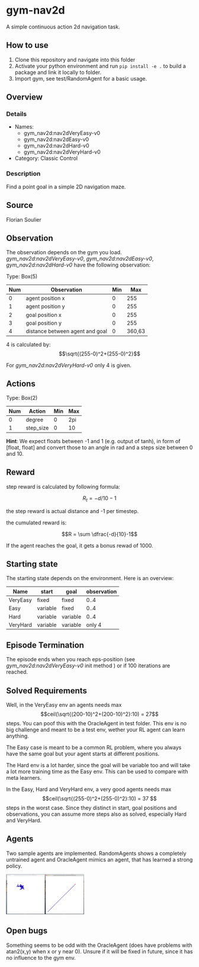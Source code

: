 # gym-nav2d
A simple continuous action 2d navigation task.

## How to use

1. Clone this repository and navigate into this folder
2. Activate your python environment and run `pip install -e .` to build a package and link it locally to folder.
3. Import gym, see test/RandomAgent for a basic usage.

## Overview
### Details
* Names: 
    * gym_nav2d:nav2dVeryEasy-v0
    * gym_nav2d:nav2dEasy-v0
    * gym_nav2d:nav2dHard-v0
    * gym_nav2d:nav2dVeryHard-v0
* Category: Classic Control

### Description
Find a point goal in a simple 2D navigation maze.

## Source
Florian Soulier

## Observation
The observation depends on the gym you load. _gym_nav2d:nav2dVeryEasy-v0_, _gym_nav2d:nav2dEasy-v0_, _gym_nav2d:nav2dHard-v0_ have the following observation:

Type: Box(5)

| Num  | Observation                     | Min  | Max    |
| ---- | ------------------------------- | ---- | ------ |
| 0    | agent position x                | 0    | 255    |
| 1    | agent position y                | 0    | 255    |
| 2    | goal position x                 | 0    | 255    |
| 3    | goal position y                 | 0    | 255    |
| 4    | distance between agent and goal | 0    | 360,63 |

4 is calculated by: $$\sqrt{(255-0)^2+(255-0)^2}$$

For _gym_nav2d:nav2dVeryHard-v0_ only 4 is given. 

## Actions

Type: Box(2)

| Num  | Action    | Min  | Max  |
| ---- | --------- | ---- | ---- |
| 0    | degree    | 0    | 2pi  |
| 1    | step_size | 0    | 10   |

**Hint**: We expect floats between -1 and 1 (e.g. output of tanh), in form of [float, float] and convert those to an angle in rad and a steps size between 0 and 10.

## Reward

step reward is calculated by following formula:

$$R_t = - d/10 - 1$$

the step reward is actual distance and -1 per timestep.

the cumulated reward is:

$$R = \sum \dfrac{-d}{10}-1$$

If the agent reaches the goal, it gets a bonus rewad of 1000. 

## Starting state

The starting state depends on the environment. Here is an overview:

| Name     | start    | goal     | observation |
| -------- | -------- | -------- | ----------- |
| VeryEasy | fixed    | fixed    | 0..4        |
| Easy     | variable | fixed    | 0..4        |
| Hard     | variable | variable | 0..4        |
| VeryHard | variable | variable | only 4      |

## Episode Termination

The episode ends when you  reach eps-position (see *gym_nav2d:nav2dVeryEasy-v0* init method ) or if 100 iterations are reached.

## Solved Requirements

Well, in the VeryEasy env an agents needs max $$ceil(\sqrt{(200-10)^2+(200-10)^2}:10) = 27$$ steps. You can poof this with the OracleAgent in test folder. This env is no big challenge and meant to be a test env, wether your RL agent can learn anything.

The Easy case is meant to be a common RL problem, where you always have the same goal but your agent starts at different positions.

The Hard env is a lot harder, since the goal will be variable too and will take a lot more training time as the Easy env. This can be used to compare with meta learners.

In the Easy, Hard and VeryHard env, a very good agents needs max $$ceil(\sqrt{(255-0)^2+(255-0)^2}:10) = 37 $$ steps in the worst case. Since they distinct in start, goal positions and observations, you can assume more steps also as solved, especially Hard and VeryHard.

## Agents

Two sample agents are implemented. RandomAgents shows a completely untrained agent and OracleAgent mimics an agent, that has learned a strong policy.

<img src="README.assets/random_agent.png" alt="random_agent" style="zoom:30%;" /><img src="README.assets/oracle_agent.png" alt="oracle_agent" style="zoom:30%;" />

## Open bugs

Something seems to be odd with the OracleAgent (does have problems with atan2(x,y) when x or y near 0). Unsure if it will be fixed in future, since it has no influence to the gym env.